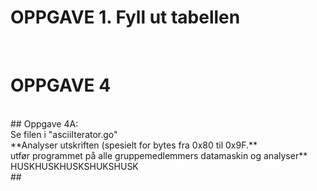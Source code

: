 <!DOCTYPE html>
# OPPGAVE 1. Fyll ut tabellen
<html>

<body>
<br>
  
# OPPGAVE 4
<br>
## Oppgave 4A: 
<br>
Se filen i "asciiIterator.go"
<br>
**Analyser utskriften (spesielt for bytes fra 0x80 til 0x9F.**
<br>
utfør programmet på alle gruppemedlemmers datamaskin og analyser** HUSKHUSKHUSKSHUKSHUSK
<br>
## 




</body>
</html>

